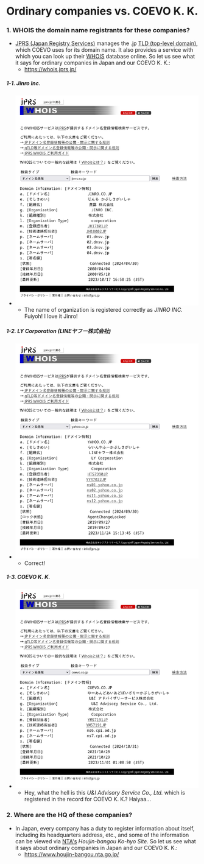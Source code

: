 # Ordinary companies vs. COEVO K. K. 

### 1. WHOIS the domain name registrants for these companies? 
- [JPRS (Japan Registry Services)](https://en.wikipedia.org/wiki/Japan_Registry_Services) manages the .jp [TLD (top-level domain),](https://en.wikipedia.org/wiki/Top-level_domain) which COEVO uses for its domain name.  It also provides a service with which you can look up their [WHOIS](https://en.wikipedia.org/wiki/WHOIS) database online.  So let us see what it says for ordinary companies in Japan and our COEVO K. K.:
  - https://whois.jprs.jp/

##### 1-1. Jinro Inc. 
- ![jinro](jinro.png)
  - The name of organization is registered correctly as *JINRO INC.*  Fuiyoh!  I love it Jinro!  

##### 1-2. LY Corporation (LINEヤフー株式会社) 
- ![ly](ly.png)
  - Correct!  

##### 1-3. COEVO K. K. 
- ![coevo](coevo.png)
  - Hey, what the hell is this *U&I Advisory Service Co., Ltd.* which is registered in the record for COEVO K. K.?  Haiyaa...  

### 2. Where are the HQ of these companies? 
- In Japan, every company has a duty to register information about itself, including its headquarters address, etc., and some of the information can be viewed via [NTA's](https://en.wikipedia.org/wiki/National_Tax_Agency) *Houjin-bangou Ko-hyo Site.*  So let us see what it says about ordinary companies in Japan and our COEVO K. K.:
  - https://www.houjin-bangou.nta.go.jp/
